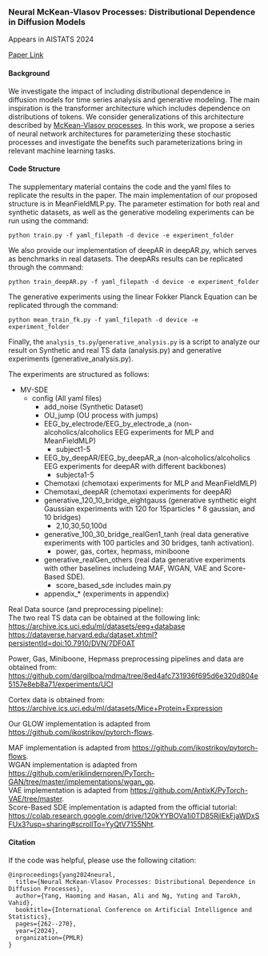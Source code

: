 ### Neural McKean-Vlasov Processes: Distributional Dependence in Diffusion Models

Appears in AISTATS 2024

[Paper Link](https://arxiv.org/abs/2404.09402)

#### Background

We investigate the impact of including distributional dependence in diffusion models for time series analysis and generative modeling. The main inspiration is the transformer architecture which includes dependence on distributions of tokens. We consider generalizations of this architecture described by [McKean-Vlasov processes](https://en.wikipedia.org/wiki/McKean%E2%80%93Vlasov_process). In this work, we propose a series of neural network architectures for parameterizing these stochastic processes and investigate the benefits such parameterizations bring in relevant machine learning tasks. 

#### Code Structure

The supplementary material contains the code and the yaml files to replicate the results in the paper. The main implementation of our proposed structure is in MeanFieldMLP.py. The parameter estimation for both real and synthetic datasets, as well as the generative modeling experiments can be run using the command:

`python train.py -f yaml_filepath -d device -e experiment_folder`

We also provide our implementation of deepAR in deepAR.py, which serves as benchmarks in real datasets. The deepARs results can be replicated through the command:

`python train_deepAR.py -f yaml_filepath -d device -e experiment_folder`

The generative experiments using the linear Fokker Planck Equation can be replicated through the command:

`python mean_train_fk.py -f yaml_filepath -d device -e experiment_folder`

Finally, the `analysis_ts.py`/`generative_analysis.py` is a script to analyze our result on Synthetic and real TS data (analysis.py) and generative experiments (generative_analysis.py).

The experiments are structured as follows:
* MV-SDE
  * config (All yaml files)
    * add_noise (Synthetic Dataset)
    * OU_jump (OU process with jumps)
    * EEG_by_electrode/EEG_by_electrode_a (non-alcoholics/alcoholics EEG experiments for MLP and MeanFieldMLP)
      * subject1-5
    * EEG_by_deepAR/EEG_by_deepAR_a (non-alcoholics/alcoholics EEG experiments for deepAR with different backbones)
      * subjecta1-5      
    * Chemotaxi (chemotaxi experiments for MLP and MeanFieldMLP)     
    * Chemotaxi_deepAR (chemotaxi experiments for deepAR)     
    * generative_120_10_bridge_eightgauss (generative synthetic eight Gaussian experiments with 120 for 15particles * 8 gaussian, and 10 bridges)
      * 2,10,30,50,100d      
    * generative_100_30_bridge_realGen1_tanh (real data generative experiments with 100 particles and 30 bridges, tanh activation).     
      * power, gas, cortex, hepmass, miniboone     
    * generative_realGen_others (real data generative experiments with other baselines includeing MAF, WGAN, VAE and Score-Based SDE). 
      * score_based_sde includes main.py     
    * appendix_* (experiments in appendix)     


Real Data source (and preprocessing pipeline):         
The two real TS data can be obtained at the following link:        
https://archive.ics.uci.edu/ml/datasets/eeg+database     
https://dataverse.harvard.edu/dataset.xhtml?persistentId=doi:10.7910/DVN/7DF0AT        

Power, Gas, Miniboone, Hepmass preprocessing pipelines and data are obtained from:       
https://github.com/dargilboa/mdma/tree/8ed4afc731936f695d6e320d804e5157e8eb8a71/experiments/UCI        

Cortex data is obtained from:      
https://archive.ics.uci.edu/ml/datasets/Mice+Protein+Expression     

Our GLOW implementation is adapted from https://github.com/ikostrikov/pytorch-flows.       

MAF implementation is adapted from https://github.com/ikostrikov/pytorch-flows.        
WGAN implementation is adapted from https://github.com/eriklindernoren/PyTorch-GAN/tree/master/implementations/wgan_gp.       
VAE implementation is adapted from https://github.com/AntixK/PyTorch-VAE/tree/master.        
Score-Based SDE implementation is adapted from the official tutorial: https://colab.research.google.com/drive/120kYYBOVa1i0TD85RjlEkFjaWDxSFUx3?usp=sharing#scrollTo=YyQtV7155Nht.  

#### Citation
If the code was helpful, please use the following citation:
```
@inproceedings{yang2024neural,
  title={Neural McKean-Vlasov Processes: Distributional Dependence in Diffusion Processes},
  author={Yang, Haoming and Hasan, Ali and Ng, Yuting and Tarokh, Vahid},
  booktitle={International Conference on Artificial Intelligence and Statistics},
  pages={262--270},
  year={2024},
  organization={PMLR}
}
```
